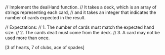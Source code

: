 // Implement the dealHand function.
// It takes a deck, which is an array of strings representing each card,
// and it takes an integer that indicates the number of cards expected in the result.


// Expectations:
// 1. The number of cards must match the expected hand size.
// 2. The cards dealt must come from the deck.
// 3. A card may not be used more than once.

[3 of hearts, 7 of clubs, ace of spades]